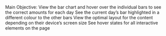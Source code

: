 Main Objective:
View the bar chart and hover over the individual bars to see the correct amounts for each day
See the current day’s bar highlighted in a different colour to the other bars
View the optimal layout for the content depending on their device’s screen size
See hover states for all interactive elements on the page
